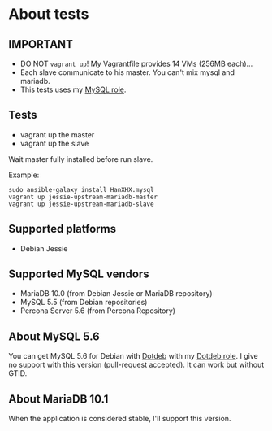 About tests
===========

IMPORTANT
---------

- DO NOT `vagrant up`! My Vagrantfile provides 14 VMs (256MB each)...
- Each slave communicate to his master. You can't mix  mysql and mariadb.
- This tests uses my [MySQL role](https://github.com/HanXHX/ansible-mysql).

Tests
-----

- vagrant up the master
- vagrant up the slave

Wait master fully installed before run slave.

Example:

```
sudo ansible-galaxy install HanXHX.mysql
vagrant up jessie-upstream-mariadb-master
vagrant up jessie-upstream-mariadb-slave
```

Supported platforms
-------------------

- Debian Jessie

Supported MySQL vendors
-----------------------

- MariaDB 10.0 (from Debian Jessie or MariaDB repository)
- MySQL 5.5 (from Debian repositories)
- Percona Server 5.6 (from Percona Repository)

About MySQL 5.6
---------------

You can get MySQL 5.6 for Debian with [Dotdeb](https://www.dotdeb.org) with my [Dotdeb role](https://github.com/HanXHX/ansible-debian-dotdeb). I give no support with this version (pull-request accepted). It can work but without GTID.

About MariaDB 10.1
------------------

When the application is considered stable, I'll support this version.
